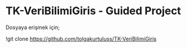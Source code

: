 # TK-VeriBilimiGiris - Guided Project

Dosyaya erişmek için;

!git clone https://github.com/tolgakurtuluss/TK-VeriBilimiGiris
